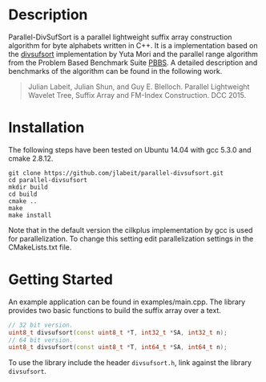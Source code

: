 Description
==========

Parallel-DivSufSort is a parallel lightweight suffix array construction algorithm for byte alphabets written in C++.
It is a implementation based on the [divsufsort](https://github.com/y-256/libdivsufsort) implementation by Yuta Mori and the parallel range algorithm from the Problem Based Benchmark Suite [PBBS](http://www.cs.cmu.edu/~pbbs/).
A detailed description and benchmarks of the algorithm can be found in the following work.
> Julian Labeit, Julian Shun, and Guy E. Blelloch. Parallel Lightweight Wavelet Tree, Suffix Array and FM-Index Construction. DCC 2015.

Installation
==========
The following steps have been tested on Ubuntu 14.04 with gcc 5.3.0 and cmake 2.8.12.
```shell
git clone https://github.com/jlabeit/parallel-divsufsort.git
cd parallel-divsufsort
mkdir build
cd build
cmake ..
make
make install
```
Note that in the default version the cilkplus implementation by gcc is used for parallelization.
To change this setting edit parallelization settings in the CMakeLists.txt file.

Getting Started
=========
An example application can be found in examples/main.cpp.
The library provides two basic functions to build the suffix array over a text.

```c++
// 32 bit version.
uint8_t divsufsort(const uint8_t *T, int32_t *SA, int32_t n);
// 64 bit version.
uint8_t divsufsort(const uint8_t *T, int64_t *SA, int64_t n);
```

To use the library include the header `divsufsort.h`, link against the library `divsufsort`.

